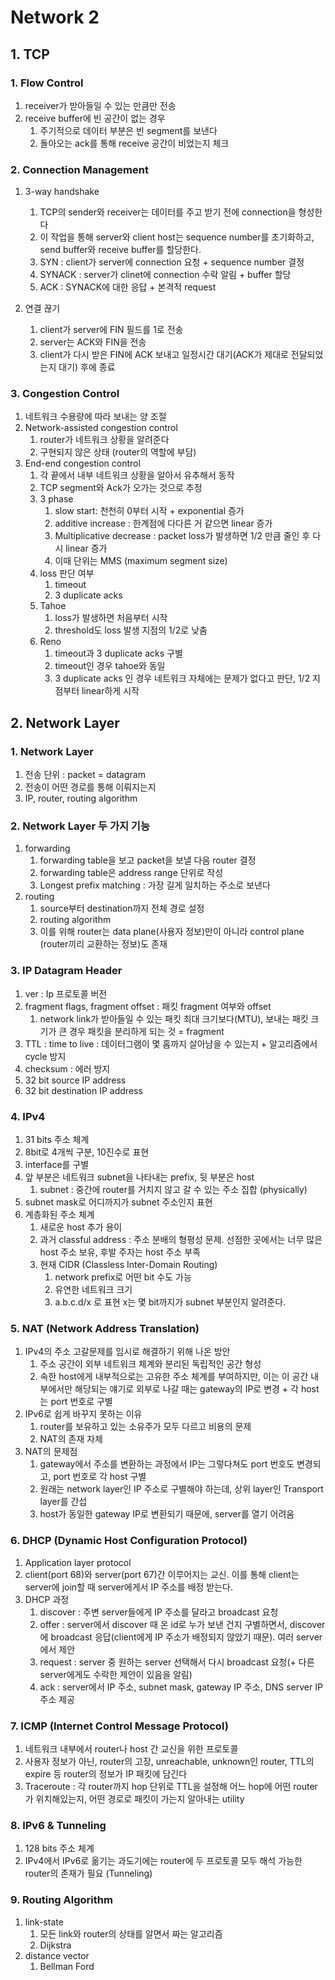 # Network 2

## 1. TCP

### 1. Flow Control

1. receiver가 받아들일 수 있는 만큼만 전송
2. receive buffer에 빈 공간이 없는 경우
   1. 주기적으로 데이터 부분은 빈 segment를 보낸다
   2. 돌아오는 ack를 통해 receive 공간이 비었는지 체크



### 2. Connection Management

1. 3-way handshake
   1. TCP의 sender와 receiver는 데이터를 주고 받기 전에 connection을 형성한다
   1. 이 작업을 통해 server와 client host는 sequence number를 초기화하고, send buffer와 receive buffer를 할당한다.
   1. SYN : client가 server에 connection 요청 + sequence number 결정
   1. SYNACK : server가 clinet에 connection 수락 알림 + buffer 할당
   1. ACK : SYNACK에 대한 응답 + 본격적 request


2. 연결 끊기
   1. client가 server에 FIN 필드를 1로 전송
   2. server는 ACK와 FIN을 전송
   3. client가 다시 받은 FIN에 ACK 보내고 일정시간 대기(ACK가 제대로 전달되었는지 대기) 후에 종료



### 3. Congestion Control

1. 네트워크 수용량에 따라 보내는 양 조절
2. Network-assisted congestion control
   1. router가 네트워크 상황을 알려준다
   2. 구현되지 않은 상태 (router의 역할에 부담)
3. End-end congestion control
   1. 각 끝에서 내부 네트워크 상황을 알아서 유추해서 동작
   2. TCP segment와 Ack가 오가는 것으로 추정
   3. 3 phase
      1. slow start: 천천히 0부터 시작 + exponential 증가
      2. additive increase : 한계점에 다다른 거 같으면 linear 증가
      3. Multiplicative decrease : packet loss가 발생하면 1/2 만큼 줄인 후 다시 linear 증가
      4. 이때 단위는 MMS (maximum segment size)
   4. loss 판단 여부
      1. timeout
      2. 3 duplicate acks
   5. Tahoe
      1. loss가 발생하면 처음부터 시작
      2. threshold도 loss 발생 지점의 1/2로 낮춤
   6. Reno
      1. timeout과 3 duplicate acks 구별
      2. timeout인 경우 tahoe와 동일
      3. 3 duplicate acks 인 경우 네트워크 자체에는 문제가 없다고 판단, 1/2 지점부터 linear하게 시작







## 2. Network Layer

### 1. Network Layer

1. 전송 단위 : packet = datagram
2. 전송이 어떤 경로를 통해 이뤄지는지
3. IP, router, routing algorithm



### 2. Network Layer 두 가지 기능

1. forwarding
   1. forwarding table을 보고 packet을 보낼 다음 router 결정
   2. forwarding table은 address range 단위로 작성
   3. Longest prefix matching : 가장 길게 일치하는 주소로 보낸다
2. routing
   1. source부터 destination까지 전체 경로 설정
   2. routing algorithm
   3. 이를 위해 router는 data plane(사용자 정보)만이 아니라 control plane (router끼리 교환하는 정보)도 존재



### 3. IP Datagram Header

1. ver : Ip 프로토콜 버전
2. fragment flags, fragment offset : 패킷 fragment 여부와 offset
   1. network link가 받아들일 수 있는 패킷 최대 크기보다(MTU), 보내는 패킷 크기가 큰 경우 패킷을 분리하게 되는 것 = fragment
3. TTL : time to live : 데이터그램이 몇 홉까지 살아남을 수 있는지 + 알고리즘에서 cycle 방지
4. checksum : 에러 방지
5. 32 bit source IP address
6. 32 bit destination IP address



### 4. IPv4

1. 31 bits 주소 체계
2. 8bit로 4개씩 구분, 10진수로 표현
3. interface를 구별
4. 앞 부분은 네트워크 subnet을 나타내는 prefix, 뒷 부분은 host
   1. subnet : 중간에 router를 거치지 않고 갈 수 있는 주소 집합 (physically)
5. subnet mask로 어디까지가 subnet 주소인지 표현
6. 계층화된 주소 체계
   1. 새로운 host 추가 용이
   2. 과거 classful address  : 주소 분배의 형평성 문제. 선점한 곳에서는 너무 많은 host 주소 보유, 후발 주자는 host 주소 부족
   3. 현재 CIDR (Classless Inter-Domain Routing)
      1. network prefix로 어떤 bit 수도 가능
      2. 유연한 네트워크 크기 
      3. a.b.c.d/x 로 표현 x는 몇 bit까지가 subnet 부분인지 알려준다.



### 5. NAT (Network Address Translation)

1. IPv4의 주소 고갈문제를 임시로 해결하기 위해 나온 방안
   1. 주소 공간이 외부 네트워크 체계와 분리된 독립적인 공간 형성
   2. 속한 host에게 내부적으로는 고유한 주소 체계를 부여하지만, 이는 이 공간 내부에서만 해당되는 얘기로 외부로 나갈 때는 gateway의 IP로 변경 + 각 host는 port 번호로 구별
2. IPv6로 쉽게 바꾸지 못하는 이유
   1. router를 보유하고 있는 소유주가 모두 다르고 비용의 문제
   2. NAT의 존재 자체
3. NAT의 문제점
   1. gateway에서 주소를 변환하는 과정에서 IP는 그렇다쳐도 port 번호도 변경되고, port 번호로 각 host 구별 
   2. 원래는 network layer인 IP 주소로 구별해야 하는데, 상위 layer인 Transport layer를 간섭
   3. host가 동일한 gateway IP로 변환되기 때문에, server를 열기 어려움



### 6. DHCP (Dynamic Host Configuration Protocol)

1. Application layer protocol
2. client(port 68)와 server(port 67)간 이루어지는 교신. 이를 통해 client는 server에 join할 때 server에게서 IP 주소를 배정 받는다.
3. DHCP 과정
   1. discover : 주변 server들에게 IP 주소를 달라고 broadcast 요청
   2. offer : server에서 discover 때 온 id로 누가 보낸 건지 구별하면서, discover에 broadcast 응답(client에게 IP 주소가 배정되지 않았기 때문). 여러 server에서 제안
   3. request : server 중 원하는 server 선택해서 다시 broadcast 요청(+ 다른 server에게도 수락한 제안이 있음을 알림)
   4. ack : server에서 IP 주소, subnet mask, gateway IP 주소, DNS server IP 주소 제공



### 7. ICMP (Internet Control Message Protocol)

1. 네트워크 내부에서 router나 host 간 교신을 위한 프로토콜
2. 사용자 정보가 아닌, router의 고장, unreachable, unknown인 router, TTL의 expire 등 router의 정보가 IP 패킷에 담긴다
3. Traceroute : 각 router까지 hop 단위로 TTL을 설정해 어느 hop에 어떤 router가 위치해있는지, 어떤 경로로 패킷이 가는지 알아내는 utility



### 8. IPv6 & Tunneling

1. 128 bits 주소 체계
2. IPv4에서 IPv6로 옮기는 과도기에는 router에 두 프로토콜 모두 해석 가능한 router의 존재가 필요 (Tunneling)



### 9. Routing Algorithm

1. link-state
   1. 모든 link와 router의 상태를 알면서 짜는 알고리즘
   2. Dijkstra
2. distance vector
   1. Bellman Ford